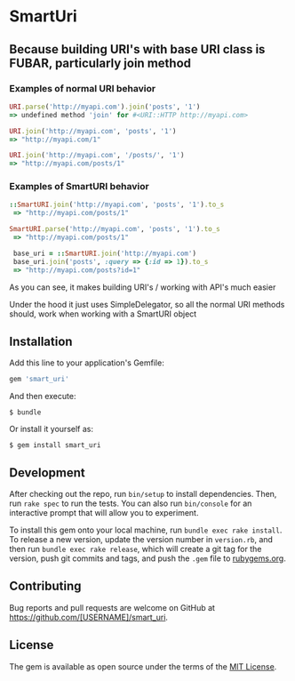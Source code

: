 # SmartUri

## Because building URI's with base URI class is FUBAR, particularly join method

### Examples of normal URI behavior

``` ruby
URI.parse('http://myapi.com').join('posts', '1')
=> undefined method 'join' for #<URI::HTTP http://myapi.com>
```

``` ruby
URI.join('http://myapi.com', 'posts', '1')
=> "http://myapi.com/1"
```

``` ruby
URI.join('http://myapi.com', '/posts/', '1')
=> "http://myapi.com/posts/1"
```

### Examples of SmartURI behavior
``` ruby
::SmartURI.join('http://myapi.com', 'posts', '1').to_s
 => "http://myapi.com/posts/1"
```

``` ruby
SmartURI.parse('http://myapi.com', 'posts', '1').to_s
 => "http://myapi.com/posts/1"
 ```

``` ruby
 base_uri = ::SmartURI.join('http://myapi.com')
 base_uri.join('posts', :query => {:id => 1}).to_s
 => "http://myapi.com/posts?id=1"
 ```

As you can see, it makes building URI's / working with API's much easier

Under the hood it just uses SimpleDelegator, so all the normal URI methods should,
work when working with a SmartURI object

## Installation

Add this line to your application's Gemfile:

```ruby
gem 'smart_uri'
```

And then execute:

    $ bundle

Or install it yourself as:

    $ gem install smart_uri

## Development

After checking out the repo, run `bin/setup` to install dependencies. Then, run `rake spec` to run the tests. You can also run `bin/console` for an interactive prompt that will allow you to experiment.

To install this gem onto your local machine, run `bundle exec rake install`. To release a new version, update the version number in `version.rb`, and then run `bundle exec rake release`, which will create a git tag for the version, push git commits and tags, and push the `.gem` file to [rubygems.org](https://rubygems.org).

## Contributing

Bug reports and pull requests are welcome on GitHub at https://github.com/[USERNAME]/smart_uri.


## License

The gem is available as open source under the terms of the [MIT License](http://opensource.org/licenses/MIT).
